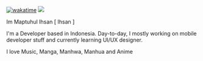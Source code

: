[![wakatime](https://wakatime.com/badge/user/b5f80769-2884-4fad-bc7e-668a20291054.svg)](https://wakatime.com/@b5f80769-2884-4fad-bc7e-668a2029105) ![](https://komarev.com/ghpvc/?username=mapihs)

Im Maptuhul Ihsan [ Ihsan ]

I'm a Developer based in Indonesia. Day-to-day, I mostly working on mobile developer stuff and currently learning UI/UX designer.

I love Music, Manga, Manhwa, Manhua and Anime
